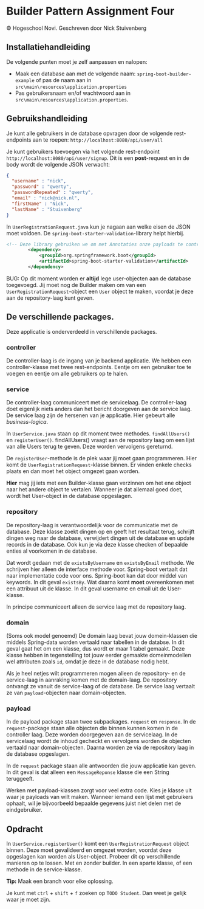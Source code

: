 # Builder Pattern Assignment Four
&copy; Hogeschool Novi. Geschreven door Nick Stuivenberg

## Installatiehandleiding
De volgende punten moet je zelf aanpassen en nalopen:
 * Maak een database aan met de volgende naam: `spring-boot-builder-example` of pas de naam aan in `src\main\resources\application.properties`
 * Pas gebruikersnaam en/of wachtwoord aan in `src\main\resources\application.properties`.
 
## Gebruikshandleiding
Je kunt alle gebruikers in de database opvragen door de volgende rest-endpoints aan te roepen:
`http://localhost:8080/api/user/all`

Je kunt gebruikers toevoegen via het volgende rest-endpoint `http://localhost:8080/api/user/signup`.
Dit is een __post__-request en in de body wordt de volgende JSON verwacht:
```json
{
  "username" : "nick",
  "password" : "qwerty",
  "passwordRepeated" : "qwerty",
  "email" : "nick@nick.nl",
  "firstName" : "Nick",
  "lastName" : "Stuivenberg"
}
```

In `UserRegistrationRequest.java` kun je nagaan aan welke eisen de JSON moet voldoen. De
`spring-boot-starter-validation`-library helpt hierbij.

```xml
<!-- Deze library gebruiken we om met Annotaties onze payloads te controleren -->
		<dependency>
			<groupId>org.springframework.boot</groupId>
			<artifactId>spring-boot-starter-validation</artifactId>
		</dependency>
```
BUG: Op dit moment worden er __altijd__ lege user-objecten aan de database toegevoegd. Jij moet nog de Builder maken om
van een `UserRegistrationRequest`-object een `User` object te maken, voordat je deze aan de repository-laag kunt geven.

## De verschillende packages.
Deze applicatie is onderverdeeld in verschillende packages.

### controller
De controller-laag is de ingang van je backend applicatie. We hebben een controller-klasse met twee rest-endpoints.
Eentje om een gebruiker toe te voegen en eentje om alle gebruikers op te halen.

### service
De controller-laag communiceert met de servicelaag. De controller-laag doet eigenlijk niets anders dan het bericht
doorgeven aan de service laag. De service laag zijn de hersenen van je applicatie. Hier gebeurt alle _business-logica_.

In `UserService.java` staan op dit moment twee methodes. `findAllUsers()` en  `registerUser()`. findAllUsers() vraagt
aan de repository laag om een lijst van alle Users terug te geven. Deze worden vervolgens gereturnd.

De `registerUser`-methode is de plek waar jij moet gaan programmeren. Hier komt de `UserRegistrationRequest`-klasse
binnen. Er vinden enkele checks plaats en dan moet het object omgezet gaan worden.

__Hier__ mag jij iets met een Builder-klasse gaan verzinnen om het ene object naar het andere object te vertalen.
Wanneer je dat allemaal goed doet, wordt het User-object in de database opgeslagen.

### repository
De repository-laag is verantwoordelijk voor de communicatie met de database. Deze klasse zoekt dingen op en geeft het
resultaat terug, schrijft dingen weg naar de database, verwijdert dingen uit de database en update records in de
database. Ook kun je via deze klasse checken of bepaalde enties al voorkomen in de database.

Dat wordt gedaan met de `existsByUsername` en `existsByEmail` methode. We schrijven hier alleen de interface methode 
voor. Spring-boot vertaalt dat naar implementatie code voor ons. Spring-boot kan dat door middel van keywords. In dit
geval `existsBy`. Wat daarna komt __moet__ overeenkomen met een attribuut uit de klasse. In dit geval username en email
uit de User-klasse.

In principe communiceert alleen de service laag met de repository laag.

### domain
(Soms ook model genoemd)
De domain laag bevat jouw domein-klassen die middels Spring-data worden vertaald naar tabellen in de databse. In dit
geval gaat het om een klasse, dus wordt er maar 1 tabel gemaakt. Deze klasse hebben in tegenstelling tot jouw eerder
gemaakte domeinmodellen wel attributen zoals `id`, omdat je deze in de database nodig hebt.

Als je heel netjes wilt programmeren mogen alleen de repository- en de service-laag in aanraking komen met de
domain-laag. De repository ontvangt ze vanuit de service-laag of de database. De service laag vertaalt ze van
`payload`-objecten naar domain-objecten.

### payload
In de payload package staan twee subpackages. `request` en `response`.
In de `request`-package staan alle objecten die binnen kunnen komen in de controller laag. Deze worden doorgegeven aan
de servicelaag. In de servicelaag wordt de inhoud gecheckt en vervolgens worden de objecten vertaald naar
domain-objecten. Daarna worden ze via de repository laag in de database opgeslagen.

In de `request` package staan alle antwoorden die jouw applicatie kan geven. In dit geval is dat alleen een
`MessageReponse` klasse die een String teruggeeft.

Werken met payload-klassen zorgt voor veel extra code. Kies je klasse uit waar je payloads van wilt maken.
Wanneer iemand een lijst met gebruikers ophaalt, wil je bijvoorbeeld bepaalde gegevens juist niet delen met de
eindgebruiker.

## Opdracht
In `UserService.registerUser()` komt een `UserRegistrationRequest` object binnen. Deze moet gevalideerd en omgezet
worden, voordat deze opgeslagen kan worden als User-object. Probeer dit op verschillende manieren op te lossen. Met en
zonder builder. In een aparte klasse, of een methode in de service-klasse.

__Tip:__ Maak een branch voor elke oplossing.

Je kunt met `ctrl` + `shift` + `f` zoeken op `TODO Student`. Dan weet je gelijk waar je moet zijn.